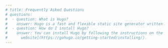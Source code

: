 ```yaml
---
# title: Frequently Asked Questions
# questions:
#  - question: What is Hugo?
#    answer: Hugo is a fast and flexible static site generator written in Go.
#  - question: How do I install Hugo?
#    answer: You can install Hugo by following the instructions on the official [Hugo
#      website](https://gohugo.io/getting-started/installing/).
---
```

